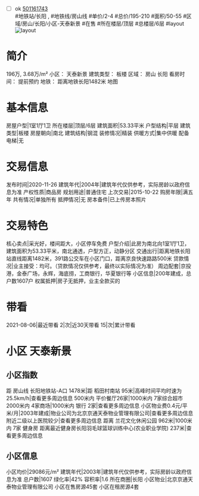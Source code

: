 - [ ] ok [501161743](https://bj.5i5j.com/ershoufang/501161743.html)  
 #地铁站/长阳 ,  #地铁线/房山线
#单价/2-4 #总价/195-210 #面积/50-55   #区域/房山/长阳/小区-天泰新景 #在售 #所在楼层/顶层 #总楼层/6层 #layout 
![layout](http://image2a.5i5j.com/scm/HOUSE_CUSTOMER/66ced470b4d04598b3bb41dadb0918dd.jpg_P5.jpg) 
# 简介 
 196万,  3.68万/m² 
小区： 天泰新景
建筑类型： 板楼
区域： 房山 长阳
看房时间： 提前预约
地铁： 距离地铁长阳1482米 地图
# 基本信息 
 房屋户型|1室1厅1卫
所在楼层|顶层/6层
建筑面积|53.33平米
户型结构|平层
建筑类型|板楼
房屋朝向|南北
建筑结构|钢混
装修情况|精装
供暖方式|集中供暖
配备电梯|无
# 交易信息 
 发布时间|2020-11-26
建筑年代|2004年|建筑年代仅供参考，实际房龄以政府信息为准
产权性质|商品房
规划用途|普通住宅
上次交易|2015-10-22
购房年限|满五年
共有情况|单独所有
抵押情况|无
房本备件|已上传房本照片
# 交易特色 
 核心卖点|采光好，楼间距大，小区停车免费
户型介绍|此房为南北向1室1厅1卫，建筑面积为53.33平米，南北通透，户型方正，动静分区
交通出行|距离地铁长阳站直线距离1482米，391路公交车在小区门口，距离京良快速路路500米
贷款情况|业主接受：均可。（贷款情况仅供参考，最终以实际情况为准）
周边配套|京投港，金泰广场，永辉，海底捞，工商银行，华夏银行等
小区信息|200年建成，总户数1607户
权属抵押|房子无抵押，业主全款买的
# 带看 
 2021-08-06|最近带看	 2|次|近30天带看	 15|次|累计带看
# 小区 天泰新景
## 小区指数 
 距 房山线 长阳地铁站-A口 1478米|距 稻田村南站 95米|高峰时间平均时速为25.5km/h|查看更多周边信息
500米内 平价餐厅26家|1000米内 7家综合超市
2000米内 4家商场|1000米内 银行 2家|查看更多周边信息
小区物业费0.4元/平米/月|2003年建成|物业公司为北京京通天泰物业管理有限公司|查看更多周边信息
附近二级以上医院较少|查看更多周边信息
距离 兰花文化休闲公园 962米|1000米内 7家 健身房
距离最近健身房长阳羽毛球篮球训练中心(农业职业学院) 237米|查看更多周边信息
## 小区信息 
 小区均价|29086元/m²
建筑年代|2003年|建筑年代仅供参考，实际房龄以政府信息为准
总户数|1607
绿化率|42%
容积率|1.6
所在商圈|长阳
小区物业|北京京通天泰物业管理有限公司
小区在售房源45套
小区在租房源4套
